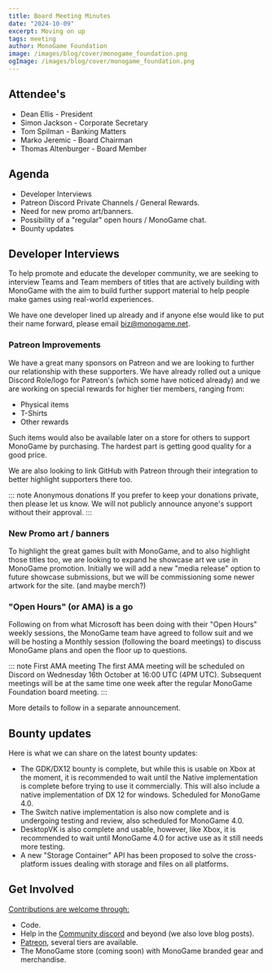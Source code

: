 ```yaml
---
title: Board Meeting Minutes
date: "2024-10-09"
excerpt: Moving on up
tags: meeting
author: MonoGame Foundation
image: /images/blog/cover/monogame_foundation.png
ogImage: /images/blog/cover/monogame_foundation.png
---
```


## Attendee's

- Dean Ellis - President
- Simon Jackson - Corporate Secretary
- Tom Spilman - Banking Matters
- Marko Jeremic - Board Chairman
- Thomas Altenburger - Board Member

## Agenda

- Developer Interviews
- Patreon Discord Private Channels / General Rewards.
- Need for new promo art/banners.
- Possibility of a "regular" open hours / MonoGame chat.
- Bounty updates

## Developer Interviews

To help promote and educate the developer community, we are seeking to interview Teams and Team members of titles that are actively building with MonoGame with the aim to build further support material to help people make games using real-world experiences.

We have one developer lined up already and if anyone else would like to put their name forward, please email [biz@monogame.net](mailto://biz@monogame.net).

### Patreon Improvements

We have a great many sponsors on Patreon and we are looking to further our relationship with these supporters.  We have already rolled out a unique Discord Role/logo for Patreon's (which some have noticed already) and we are working on special rewards for higher tier members, ranging from:

- Physical items
- T-Shirts
- Other rewards

Such items would also be available later on a store for others to support MonoGame by purchasing.  The hardest part is getting good quality for a good price.

We are also looking to link GitHub with Patreon through their integration to better highlight supporters there too.

::: note Anonymous donations
If you prefer to keep your donations private, then please let us know.  We will not publicly announce anyone's support without their approval.
:::

### New Promo art / banners

To highlight the great games built with MonoGame, and to also highlight those titles too, we are looking to expand he showcase art we use in MonoGame promotion.  Initially we will add a new "media release" option to future showcase submissions, but we will be commissioning some newer artwork for the site. (and maybe merch?)

### "Open Hours" (or AMA) is a go

Following on from what Microsoft has been doing with their "Open Hours" weekly sessions, the MonoGame team have agreed to follow suit and we will be hosting a Monthly session (following the board meetings) to discuss MonoGame plans and open the floor up to questions.

::: note First AMA meeting
The first AMA meeting will be scheduled on Discord on Wednesday 16th October at 16:00 UTC (4PM UTC).
Subsequent meetings will be at the same time one week after the regular MonoGame Foundation board meeting.
:::

More details to follow in a separate announcement.

## Bounty updates

Here is what we can share on the latest bounty updates:

- The GDK/DX12 bounty is complete, but while this is usable on Xbox at the moment, it is recommended to wait until the Native implementation is complete before trying to use it commercially.  This will also include a native implementation of DX 12 for windows.  Scheduled for MonoGame 4.0.
- The Switch native implementation is also now complete and is undergoing testing and review, also scheduled for MonoGame 4.0.
- DesktopVK is also complete and usable, however, like Xbox, it is recommended to wait until MonoGame 4.0 for active use as it still needs more testing.
- A new "Storage Container" API has been proposed to solve the cross-platform issues dealing with storage and files on all platforms.

## Get Involved

[Contributions are welcome through:](https://monogame.net/donate/)

- Code.
- Help in the [Community discord](https://discord.gg/monogame) and beyond (we also love blog posts).
- [Patreon](https://www.patreon.com/bePatron?u=3142012), several tiers are available.
- The MonoGame store (coming soon) with MonoGame branded gear and merchandise.

